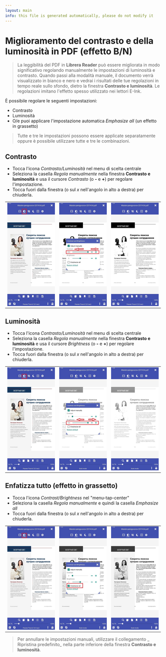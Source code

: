 ```yaml
---
layout: main
info: this file is generated automatically, please do not modify it
---
```


# Miglioramento del contrasto e della luminosità in PDF (effetto B/N)

> La leggibilità del PDF in **Librera Reader** può essere migliorata in modo significativo regolando manualmente le impostazioni di luminosità e contrasto. Quando passi alla modalità manuale, il documento verrà visualizzato in bianco e nero e vedrai i risultati delle tue regolazioni in tempo reale sullo sfondo, dietro la finestra **Contrasto e luminosità**.
> Le regolazioni imitano l'effetto spesso utilizzato nei lettori E-Ink.

È possibile regolare le seguenti impostazioni:
* Contrasto
* Luminosità
* O/e puoi applicare l'impostazione automatica _Emphasize all_ (un effetto in grassetto)

> Tutte e tre le impostazioni possono essere applicate separatamente oppure è possibile utilizzare tutte e tre le combinazioni.

## Contrasto
* Tocca l'icona _Contrasto/Luminosità_ nel menu di scelta centrale
* Seleziona la casella _Regola manualmente_ nella finestra **Contrasto e luminosità** e usa il cursore _Contrasto_ (o **-** e **+**) per regolare l'impostazione.
* Tocca fuori dalla finestra (o sul _x_ nell'angolo in alto a destra) per chiuderla.

||||
|-|-|-|
|![](10.jpg)|![](11.jpg)|![](12.jpg)|

## Luminosità
* Tocca l'icona _Contrasto/Luminosità_ nel menu di scelta centrale
* Seleziona la casella _Regola manualmente_ nella finestra **Contrasto e luminosità** e usa il cursore _Brightness_ (o **-** e **+**) per regolare l'impostazione.
* Tocca fuori dalla finestra (o sul _x_ nell'angolo in alto a destra) per chiuderla.

||||
|-|-|-|
|![](20.jpg)|![](21.jpg)|![](222.jpg)|

## Enfatizza tutto (effetto in grassetto)
* Tocca l'icona _Contrast/Brightness_ nel &quot;menu-tap-center&quot;
* Seleziona la casella _Regola manualmente_ e quindi la casella _Emphasize all_
* Tocca fuori dalla finestra (o sul _x_ nell'angolo in alto a destra) per chiuderla.

||||
|-|-|-|
|![](30.jpg)|![](31.jpg)|![](32.jpg)|

> Per annullare le impostazioni manuali, utilizzare il collegamento _ Ripristina predefinito_ nella parte inferiore della finestra **Contrasto e luminosità**.
